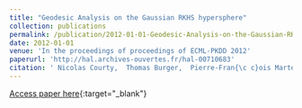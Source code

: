 ```yaml
---
title: "Geodesic Analysis on the Gaussian RKHS hypersphere"
collection: publications
permalink: /publication/2012-01-01-Geodesic-Analysis-on-the-Gaussian-RKHS-hypersphere
date: 2012-01-01
venue: 'In the proceedings of proceedings of ECML-PKDD 2012'
paperurl: 'http://hal.archives-ouvertes.fr/hal-00710683'
citation: ' Nicolas Courty,  Thomas Burger,  Pierre-Fran{\c c}ois Marteau, &quot;Geodesic Analysis on the Gaussian RKHS hypersphere.&quot; In the proceedings of proceedings of ECML-PKDD 2012, 2012.'
---
```

[Access paper here](http://hal.archives-ouvertes.fr/hal-00710683){:target="_blank"}
